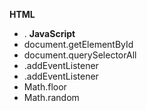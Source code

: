 **HTML**

- .
  **JavaScript**
- document.getElementById
- document.querySelectorAll
- <Array>.addEventListener
- <Element>.addEventListener
- Math.floor
- Math.random
